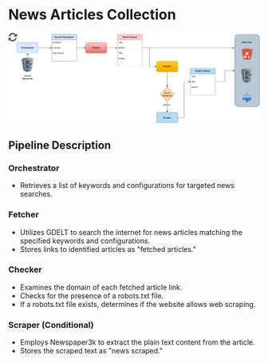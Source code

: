 # News Articles Collection

![alt text](/imgs/news_diagram.png "Diagram of the News Collection")

## Pipeline Description

### Orchestrator
* Retrieves a list of keywords and configurations for targeted news searches.

### Fetcher
* Utilizes GDELT to search the internet for news articles matching the specified keywords and configurations.
* Stores links to identified articles as "fetched articles."

### Checker
* Examines the domain of each fetched article link.
* Checks for the presence of a robots.txt file.
* If a robots.txt file exists, determines if the website allows web scraping.

### Scraper (Conditional)
* Employs Newspaper3k to extract the plain text content from the article.
* Stores the scraped text as "news scraped."
